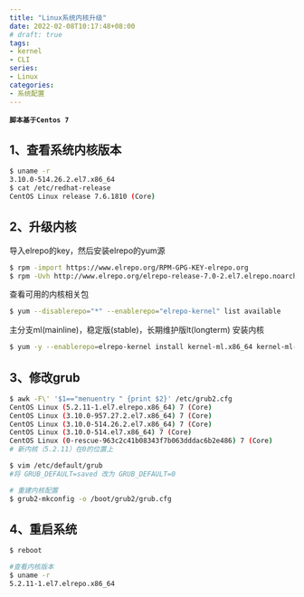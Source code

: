 ```yaml
---
title: "Linux系统内核升级"
date: 2022-02-08T10:17:48+08:00
# draft: true
tags:
- kernel
- CLI
series:
- Linux
categories:
- 系统配置
---
```


**`脚本基于Centos 7`**

## 1、查看系统内核版本
```bash
$ uname -r
3.10.0-514.26.2.el7.x86_64
$ cat /etc/redhat-release 
CentOS Linux release 7.6.1810 (Core)
```

## 2、升级内核
导入elrepo的key，然后安装elrepo的yum源
```bash
$ rpm -import https://www.elrepo.org/RPM-GPG-KEY-elrepo.org
$ rpm -Uvh http://www.elrepo.org/elrepo-release-7.0-2.el7.elrepo.noarch.rpm
```
查看可用的内核相关包
```bash
$ yum --disablerepo="*" --enablerepo="elrepo-kernel" list available
```
主分支ml(mainline)，稳定版(stable)，长期维护版lt(longterm)
安装内核
```bash
$ yum -y --enablerepo=elrepo-kernel install kernel-ml.x86_64 kernel-ml-devel.x86_64
```

## 3、修改grub
```bash
$ awk -F\' '$1=="menuentry " {print $2}' /etc/grub2.cfg
CentOS Linux (5.2.11-1.el7.elrepo.x86_64) 7 (Core)
CentOS Linux (3.10.0-957.27.2.el7.x86_64) 7 (Core)
CentOS Linux (3.10.0-514.26.2.el7.x86_64) 7 (Core)
CentOS Linux (3.10.0-514.el7.x86_64) 7 (Core)
CentOS Linux (0-rescue-963c2c41b08343f7b063dddac6b2e486) 7 (Core)
# 新内核（5.2.11）在0的位置上

$ vim /etc/default/grub
#将 GRUB_DEFAULT=saved 改为 GRUB_DEFAULT=0

# 重建内核配置
$ grub2-mkconfig -o /boot/grub2/grub.cfg
```

## 4、重启系统
```bash
$ reboot

#查看内核版本
$ uname -r
5.2.11-1.el7.elrepo.x86_64
```